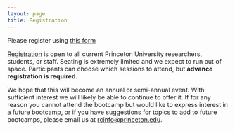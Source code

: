```yaml
---
layout: page
title: Registration
---
```

<!--
Registration is now closed. For those that are unable to attend this time, we do hope to be able to offer the bootcamp again soon.  
<br/><br/>
-->

Please register using [this form](https://forms.gle/1GuAnsrQLEnnsAa19)

[Registration](https://forms.gle/1GuAnsrQLEnnsAa19) is open to all current Princeton University researchers, students, or staff.  Seating is extremely limited and we expect to run out of space.  Participants can choose which sessions to attend, but **advance registration is required.**
<!--
If you are unable to attend the entire bootcamp, but would still like to attend a portion of it, please email us at [rcinfo@princeton.edu](mailto:rcinfo@princeton.edu) with your availability and we will add you to the wait list. If seats are available we will do the best we can to accommodate as many participants as possible.
-->


We hope that this will become an annual or semi-annual event. With sufficient interest we will likely be able to continue to offer it. If for any reason you cannot attend the bootcamp but would like to express interest in a future bootcamp, or if you have suggestions for topics to add to future bootcamps, please email us at [rcinfo@princeton.edu](mailto:rcinfo@princeton.edu).

